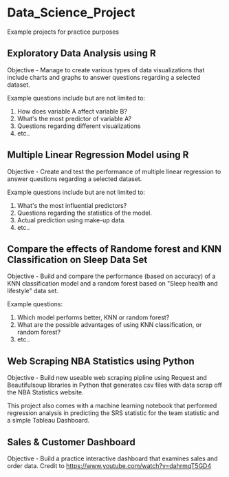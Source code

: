 # Data_Science_Project
Example projects for practice purposes

## Exploratory Data Analysis using R 
Objective - Manage to create various types of data visualizations that include charts and graphs to answer questions regarding a selected dataset.

Example questions include but are not limited to:

1) How does variable A affect variable B?
2) What's the most predictor of variable A?
3) Questions regarding different visualizations
4) etc..

## Multiple Linear Regression Model using R
Objective - Create and test the performance of multiple linear regression to answer questions regarding a selected dataset. 

Example questions include but are not limited to:

1) What's the most influential predictors?
2) Questions regarding the statistics of the model.
3) Actual prediction using make-up data.
4) etc..

## Compare the effects of Randome forest and KNN Classification on Sleep Data Set
Objective - Build and compare the performance (based on accuracy) of a KNN classification model and a random forest based on "Sleep health and lifestyle" data set.

Example questions:
1) Which model performs better, KNN or random forest?
2) What are the possible advantages of using KNN classification, or random forest?
3) etc..

## Web Scraping NBA Statistics using Python
Objective - Build new useable web scraping pipline using Request and Beautifulsoup libraries in Python that generates csv files with data scrap off the NBA Statistics website.

This project also comes with a machine learning notebook that performed regression analysis in predicting the SRS statistic for the team statistic and a simple Tableau Dashboard.

## Sales & Customer Dashboard
Objective - Build a practice interactive dashboard that examines sales and order data. Credit to https://www.youtube.com/watch?v=dahrmqT5GD4
